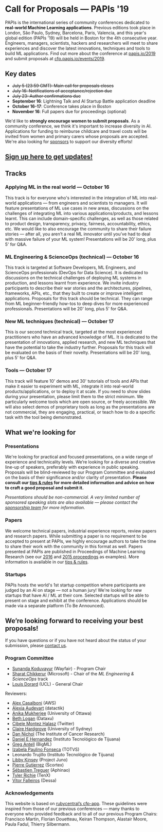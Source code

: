 # Call for Proposals — PAPIs '19

PAPIs is the international series of community conferences dedicated to **real-world Machine Learning applications**. Previous editions took place in London, São Paulo, Sydney, Barcelona, Paris, Valencia, and this year's global edition (PAPIs '19) will be held in Boston for the 4th consecutive year. Engineers, managers, scientists, hackers and researchers will meet to share experiences and discover the latest innovations, techniques and tools to build ML applications. Find out more about the conference at [papis.io/2019](http://www.papis.io/2019) and submit proposals at [cfp.papis.io/events/2019](http://cfp.papis.io/events/2019).

## Key dates

- ~~July 5 (23:59 GMT): Main call for proposals closes~~
- ~~July 16: Notifications of acceptance/rejection due~~
- ~~July 23: Author confirmations due~~
- **September 16**: Lightning Talk and AI Startup Battle application deadline
- **October 16-17**: Conference takes place in Boston
- **November 16**: Full papers due for proceedings (optional)

We'd like to **strongly encourage women to submit proposals**. As a community conference, we think it's important to increase diversity in AI. Applications for funding to reimburse childcare and travel costs will be invited from women and primary carers whose proposals are accepted. We're also looking for [sponsors](https://www.papis.io/sponsoring) to support our diversity efforts!

## [Sign up here to get updates!](http://www.papis.io/#updates)

## Tracks

### Applying ML in the real world — October 16

This track is for everyone who's interested in the integration of ML into real-world applications — from engineers and scientists to managers. It will feature presentations of ML use cases in new areas, discussions on the challenges of integrating ML into various applications/products, and lessons learnt. This can include domain-specific challenges, as well as those related to product design, transparency, privacy, fairness, accountability, ethics, etc. We would like to also encourage the community to share their failure stories — after all, you aren’t a real ML innovator until you’ve had to deal with massive failure of your ML system! Presentations will be 20' long, plus 5' for Q&A.

### ML Engineering & ScienceOps (technical) — October 16

This track is targeted at Software Developers, ML Engineers, and ScienceOps professionals (DevOps for Data Science). It is dedicated to discussions on the technical challenges of deploying ML systems in production, and lessons learnt from experience. We invite industry participants to describe their war stories and the architectures, pipelines, frameworks, APIs, etc., that they built to create or improve intelligent applications. Proposals for this track should be technical. They can range from ML beginner-friendly how-tos to deep dives for more experienced professionals. Presentations will be 20' long, plus 5' for Q&A.

### New ML techniques (technical) — October 17

This is our second technical track, targeted at the most experienced practitioners who have an advanced knowledge of ML. It is dedicated to the presentation of innovations, applied research, and new ML techniques that have the potential to take the industry further. Proposals for this track will be evaluated on the basis of their novelty. Presentations will be 20' long, plus 5' for Q&A.

### Tools — October 17

This track will feature 10' demos and 30' tutorials of tools and APIs that make it easier to experiment with ML, integrate it into real-world products/applications, or to deploy it at scale. If you need to show slides during your presentation, please limit them to the strict minimum. We particularly welcome tools which are open source, or freely accessible. We will also select demos of proprietary tools as long as the presentations are not commercial, they are engaging, practical, or teach how to do a specific task with the tool being demonstrated.

## What we're looking for

### Presentations

We're looking for practical and focused presentations, on a wide range of experience and technicality levels. We’re looking for a diverse and creative line-up of speakers, preferably with experience in public speaking. Proposals will be blind-reviewed by our Program Committee and evaluated on the basis of their significance and/or clarity of presentation. **Please consult our [tips & rules](https://github.com/PAPIsdotio/general/blob/master/cfp-tips-rules.md) for more detailed information and advice on how to craft a good proposal and submit it.**

_Presentations should be non-commercial. A very limited number of sponsored speaking slots are also available — please contact the [sponsorship team](mailto:sponsoring@papis.io) for more information._

### Papers

We welcome technical papers, industrial experience reports, review papers and research papers. While submitting a paper is no requirement to be accepted to present at PAPIs, we highly encourage authors to take the time to share their work with the community in this format as well. Papers presented at PAPIs are published in Proceedings of Machine Learning Research (see our [2016](http://proceedings.mlr.press/v67/) and [2015 proceedings](http://proceedings.mlr.press/v50/) as examples). More information is available in our [tips & rules](https://github.com/PAPIsdotio/general/blob/master/cfp-tips-rules.md).

### Startups

PAPIs hosts the world's 1st startup competition where participants are judged by an AI on stage — not a human jury! We're looking for new startups that have AI / ML at their core. Selected startups will be able to present on stage and exhibit at the conference. Applications should be made via a separate platform (To Be Announced).

## We’re looking forward to receiving your best proposals!

If you have questions or if you have not heard about the status of your submission, please [contact us](mailto:program-committee-2018@papis.mailclark.ai).

### Program Committee

- [Sunanda Koduvayur](https://www.linkedin.com/in/sunandakp/) (Wayfair) - Program Chair
- [Sharat Chikkerur](https://www.linkedin.com/in/sharatchikkerur/) (Microsoft) - Chair of the _ML Engineering & ScienceOps_ track
- [Louis Dorard](http://linkedin.com/in/louisdorard) (UCL) - General Chair

Reviewers:

- [Alex Casalboni](https://www.linkedin.com/in/alexcasalboni/) (AWS)
- [Alexia Audevart](https://www.linkedin.com/in/alexia-audevart-450b8a1/) (datactik)
- [Anika Mukherjee](https://www.linkedin.com/in/anikamukherjee/) (University of Ottawa)
- [Beth Logan](https://www.linkedin.com/in/bethlogan/) (Dataxu)
- [Cibele Montez Halasz](https://www.linkedin.com/in/cibele-montez-halasz/) (Twitter)
- [Claire Hardgrove](https://www.linkedin.com/in/cvhardgrove/) (University of Sydney)
- [Dan Nichol](https://www.linkedin.com/in/daniel-nichol-baa70954/) (The Institute of Cancer Research)
- [Daniel E Hernandez](https://www.linkedin.com/in/daniel-hernandez-44137a4/) (Instituto Tecnológico de Tijuana)
- [Greg Antell](https://www.linkedin.com/in/gregorycantell/) (BigML)
- [Izabela Paulino Fonseca](https://www.linkedin.com/in/izabela-paulino-fonseca/) (TOTVS)
- Leonardo Trujillo (Instituto Tecnológico de Tijuana)
- [Libby Kinsey](https://www.linkedin.com/in/libbykinsey/) (Project Juno)
- [Pierre Gutierrez](https://www.linkedin.com/in/pierre-gutierrez-aaa92727/) (Scortex)
- [Sébastien Treguer](https://www.linkedin.com/in/sebastien-treguer-8121625/) (Aphinao)
- [Tyler Richie](https://www.linkedin.com/in/tyler-richie-1096b58/) (TenX)
- [Vitor Falleiros](https://www.linkedin.com/in/vbfall/) (Dessa)

### Acknowledgements

This website is based on [rubycentral’s cfp-app](https://github.com/rubycentral/cfp-app). These guidelines were inspired from those of our previous conferences — many thanks to everyone who provided feedback and to all of our previous Program Chairs: Francisco Martin, Florian Douetteau, Keiran Thompson, Alastair Moore, Paula Fadul, Thierry Silbermann.
